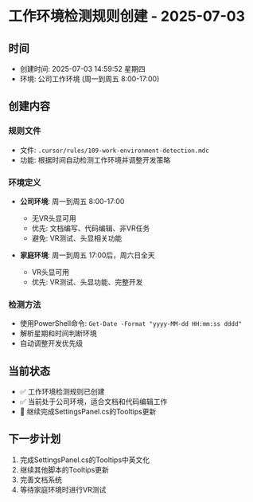 # 工作环境检测规则创建 - 2025-07-03

## 时间
- 创建时间: 2025-07-03 14:59:52 星期四
- 环境: 公司工作环境 (周一到周五 8:00-17:00)

## 创建内容

### 规则文件
- 文件: `.cursor/rules/109-work-environment-detection.mdc`
- 功能: 根据时间自动检测工作环境并调整开发策略

### 环境定义
- **公司环境**: 周一到周五 8:00-17:00
  - 无VR头显可用
  - 优先: 文档编写、代码编辑、非VR任务
  - 避免: VR测试、头显相关功能

- **家庭环境**: 周一到周五 17:00后，周六日全天
  - VR头显可用
  - 优先: VR测试、头显功能、完整开发

### 检测方法
- 使用PowerShell命令: `Get-Date -Format "yyyy-MM-dd HH:mm:ss dddd"`
- 解析星期和时间判断环境
- 自动调整开发优先级

## 当前状态
- ✅ 工作环境检测规则已创建
- ✅ 当前处于公司环境，适合文档和代码编辑工作
- 🔄 继续完成SettingsPanel.cs的Tooltips更新

## 下一步计划
1. 完成SettingsPanel.cs的Tooltips中英文化
2. 继续其他脚本的Tooltips更新
3. 完善文档系统
4. 等待家庭环境时进行VR测试